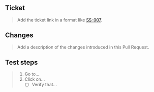 ## Ticket

> Add the ticket link in a format like [SS-007](https://superlativesoftware.io).

## Changes

> Add a description of the changes introduced in this Pull Request.

<!-- ## Related Pull Request

> Add a link to a related Pull Request. Delete this section if it is not needed. -->
  
## Test steps
> 1. Go to...
> 2. Click on...
>    - [ ] Verify that...

